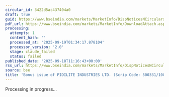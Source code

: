 ```yaml
---
circular_id: 3422d5ac437404a0
draft: true
guid: https://www.bseindia.com/markets/MarketInfo/DispNoticesNCirculars.aspx?Noticeid={EFF4DFF2-0928-4AA3-89E3-FF627740E971}&noticeno=20250918-26&dt=09/18/2025&icount=26&totcount=63&flag=0
pdf_url: https://www.bseindia.com/markets/MarketInfo/DownloadAttach.aspx?id=20250918-26&attachedId=7886e3a1-9364-4888-a24b-29a05498f2d5
processing:
  attempts: 1
  content_hash: ''
  processed_at: '2025-09-19T01:34:17.878104'
  processor_version: '2.0'
  stage: claude_failed
  status: failed
published_date: '2025-09-18T11:16:43+00:00'
rss_url: https://www.bseindia.com/markets/MarketInfo/DispNoticesNCirculars.aspx?Noticeid={EFF4DFF2-0928-4AA3-89E3-FF627740E971}&noticeno=20250918-26&dt=09/18/2025&icount=26&totcount=63&flag=0
source: bse
title: 'Bonus issue of PIDILITE INDUSTRIES LTD. (Scrip Code: 500331/100331)'
---
```


Processing in progress...